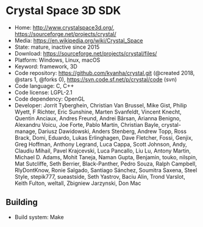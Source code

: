 # Crystal Space 3D SDK

- Home: http://www.crystalspace3d.org/, https://sourceforge.net/projects/crystal/
- Media: https://en.wikipedia.org/wiki/Crystal_Space
- State: mature, inactive since 2015
- Download: https://sourceforge.net/projects/crystal/files/
- Platform: Windows, Linux, macOS
- Keyword: framework, 3D
- Code repository: https://github.com/kyanha/crystal.git (@created 2018, @stars 1, @forks 0), https://svn.code.sf.net/p/crystal/code (svn)
- Code language: C, C++
- Code license: LGPL-2.1
- Code dependency: OpenGL
- Developer: Jorrit Tyberghein, Christian Van Brussel, Mike Gist, Philip Wyett, F Richter, Eric Sunshine, Marten Svanfeldt, Vincent Knecht, Quentin Anciaux, Andres Freund, Andrei Bârsan, Arianna Benigno, Alexandru Voicu, Joe Forte, Pablo Martín, Christian Bayle, crystal-manage, Dariusz Dawidowski, Anders Stenberg, Andrew Topp, Ross Brack, Domi, Eduardo, Lukas Erlinghagen, Dave Fletcher, Fossi, Genjix, Greg Hoffman, Anthony Legrand, Luca Cappa, Scott Johnson, Andy, Claudiu Mihail, Pavel Krajcevski, Luca Pancallo, Liu Lu, Antony Martin, Michael D. Adams, Mohit Taneja, Naman Gupta, Benjamin, touko, nilspin, Mat Sutcliffe, Seth Berrier, Black-Panther, Pedro Souza, Ralph Campbell, RlyDontKnow, Ronie Salgado, Santiago Sánchez, Soumitra Saxena, Steel Style, stepik777, sueastside, Seth Yastrov, Baciu Alin, Trond Varslot, Keith Fulton, weltall, Zbigniew Jarzynski, Don Mac

## Building

- Build system: Make
